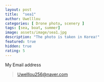 ```yaml
---
layout: post
title:  "sea1"
author: Uwelllou
categories: [ Drone photo, scenery ]
tags: [sea, boat, summer]
image: assets/image/sea1.jpg
description: "The photo is taken in Korea!"
featured: true
hidden: true
rating: 5
---
```







My Email address

> Uwelllou256@naver.com